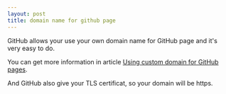 ```yaml
---
layout: post
title: domain name for github page
---
```


GitHub allows your use your own domain name for GitHub page and it's very easy to do.

You can get more information in article [Using custom domain for GitHub pages](https://medium.com/@hossainkhan/using-custom-domain-for-github-pages-86b303d3918a).

And GitHub also give your TLS certificat, so your domain will be https.
